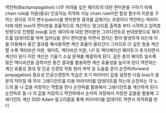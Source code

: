 역전파(Backpropagation) 너무 어려움
깊은 웨이트의 대한 편미분을 구하기 위해 chain rule을 이용(중요) 인공지능 최적화 가능
chain rule이란 합성 함수의 미분을 구하는 원리로 각각 변수(patch)를 편미분한 결과를 곱해가는 과정이다
역전파는 파라미터에 대한 loss의 편미분을 효율적으로 계산하는 알고리즘 출력층 부터 시작하고 입력층 방향으로 진행함
loss를 모든 웨이트에 대한 편미분한 그라디언트로 반대방향으로 웨이트를 업데이트를 하며 딥러닝을 한다
편미분을 하면서 겹치는 항이 발생하게 되는데 이를 이용해서 중간 결과를 재사용하면 계산 효율이 올라간다
그러므로 더 깊은 층을 계산 할 수록 액티비션 미분, 웨이트, 액티비션 미분, 나1 등 액티베이션 웨이트가 추가되면서 계산이 된다
이런 계산은 기울기 소실 문제를 해결하게 된다. 깊은 층의 웨이트 일수록 많은 액티비션을 곱하지만 중간 결과를 활용하면 계산 효율성을 높이게 된다
역전파는 계산 효율성 증대 및 인공 신경망 작동 원리 파악 등 도움을 준다
순전파(forward propagation) 중요성
인공신경망의 학습은 초기 파라미터 값을 설정한 다음 loss가 충분히 작아질 때 까지 그래디언트를 이용 파라미터를 업데이트를 하는데
순전파는 각 노드의 들 나 값을 저장하는 역할을 한다 순전파를 활용해서 그래디언트를 계산하게 된다
순전파로 들 나 의 값을 저장하고 역전파에서 순저파 과정에서 저장한 값들을 활용해 그래디언트 계산
SGD Adam 알고리즘을 통해 파라미터를 업데이트 하면서 최적화를 한다

